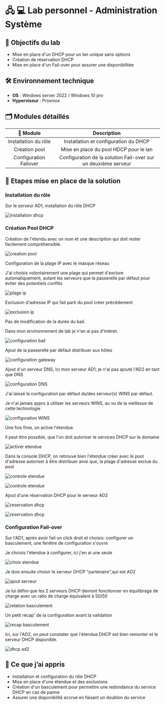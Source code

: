 # 🖧 💻 Lab personnel - Administration Système

## 📌 Objectifs du lab

- Mise en place d'un DHCP pour un lan unique sans options
- Création de réservation DHCP
- Mise en place d'un Fail-over pour assurer une disponibilitée

## 🛠️ Environnement technique

- **OS** : Windows server 2022 / Windows 10 pro
- **Hyperviseur** : Proxmox

## 🗂️ Modules détaillés

|📁 Module|Description|
|:-:|:-:|
|Installation du rôle|Installation et configuration du DHCP|
|Création pool|Mise en place du pool HDCP pour le lan|
|Configuration Failover|Configuration de la solution Fail-over sur un deuxième serveur|

## 📸 Etapes mise en place de la solution

### Installation du rôle

Sur le serveur AD1, installation du rôle DHCP

![installation dhcp](./Illustration/dhcp_1.JPG)

### Création Pool DHCP

Création de l'étendu avec un nom et une description qui doit rester facilement compréhensible.

![creation pool](./Illustration/dhcp_2.JPG)

Configuration de la plage IP avec le masque réseau

J'ai choisis volontairement une plage qui permet d'exclure automatiquement, autant les serveurs que la passerelle par défaut pour éviter des potentiels conflits

![plage ip](./Illustration/dhcp_3.JPG)

Exclusion d'adresse IP qui fait parti du pool créer précédement

![exclusion ip](./Illustration/dhcp_4.JPG)

Pas de modification de la durée du bail.

Dans mon environnement de lab je n'en ai pas d'intéret.

![configuration bail](./Illustration/dhcp_5.JPG)

Ajout de la passerelle par défaut distribuer aux hôtes

![configuration gateway](./Illustration/dhcp_6.JPG)

Ajout d'un serveur DNS, ici mon serveur AD1, je n'ai pas ajouté l'AD2 en tant que DNS

![configuration DNS](./Illustration/dhcp_7.JPG)

J'ai laissé la configuration par défaut du/des serveur(s) WINS par défaut.

Je n'ai jamais apprs à utiliser les serveurs WINS, au vu de la vieillesse de cette technologie

![configuration WINS](./Illustration/dhcp_8.JPG)

Une fois finie, on active l'étendue.

Il peut être possible, que l'on doit autoriser le services DHCP sur le domaine

![activer etendue](./Illustration/dhcp_9.JPG)

Dans la console DHCP, on retrouve bien l'étendue créer avec le pool d'adresse autoriser à être distribuer ainsi que, la plage d'adresse exclue du pool

![controle etendue](./Illustration/dhcp_10.JPG)

![controle etendue](./Illustration/dhcp_11.JPG)

Ajout d'une réservation DHCP pour le serveur AD2

![reservation dhcp](./Illustration/dhcp_12.JPG)

![reservation dhcp](./Illustration/dhcp_13.JPG)

### Configuration Fail-over

Sur l'AD1, après avoir fait un click droit et choisis: configurer un basculement, une fenêtre de configuration s'ouvre

Je choisis l'étendue à configurer, ici j'en ai une seule

![choix etendue](./Illustration/dhcp_failover_1.JPG)

Je dois ensuite choisir le serveur DHCP "partenaire",qui est AD2

![ajout serveur](./Illustration/dhcp_failover_2.JPG)

Je lui défini que les 2 serveurs DHCP devront fonctionner en équilibrage de charge avec un ratio de charge équivalent à 50/50

![relation basculement](./Illustration/dhcp_failover_3.JPG)

Un petit récap' de la configuration avant la validation

![recap basculement](./Illustration/dhcp_failover_4.JPG)

Ici, sur l'AD2, on peut constater que l'étendue DHCP est bien remonter et le serveur DHCP disponible.

![dhcp ad2](./Illustration/dhcp_failover_5.JPG)

## 🧠 Ce que j’ai appris

- Installation et configuration du rôle DHCP
- Mise en place d'une étendue et des exclusions
- Création d'un basculement pour permettre une redondance du service DHCP en cas de panne
- Assurer une disponibilité accrue en faisant un doublon du service

